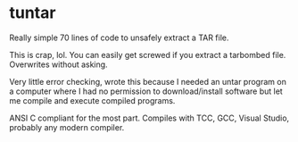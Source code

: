 # tuntar
Really simple 70 lines of code to unsafely extract a TAR file.

This is crap, lol. You can easily get screwed if you extract a tarbombed file. Overwrites without asking.

Very little error checking, wrote this because I needed an untar program on a computer where I had no permission to download/install software but let me compile and execute compiled programs.

ANSI C compliant for the most part. Compiles with TCC, GCC, Visual Studio, probably any modern compiler.
